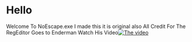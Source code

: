 # Hello
Welcome To NoEscape.exe
I made this it is original also All Credit For The RegEditor Goes to Enderman Watch His Video[![The video](https://www.youtube.com/watch?v=4oATWyMMH4A)](https://www.youtube.com/watch?v=4oATWyMMH4A)
